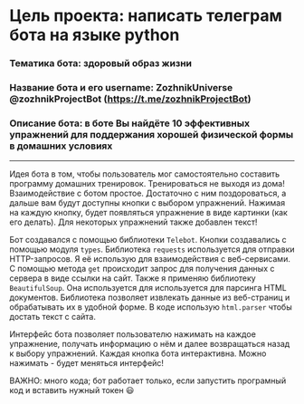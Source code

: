 # Цель проекта: написать телеграм бота на языке python
### Тематика бота: здоровый образ жизни
### Название бота и его username: ZozhnikUniverse @zozhnikProjectBot (https://t.me/zozhnikProjectBot)
### Описание бота: в боте Вы найдёте 10 эффективных упражнений для поддержания хорошей физической формы в домашних условиях
___________________________________________________________________________________________________________________________
Идея бота в том, чтобы пользователь мог самостоятельно составить программу домашних тренировок. Тренироваться не выходя из дома! 
Взаимодействие с ботом простое. Достаточно с ним поздороваться, а дальше вам будут доступны кнопки с выбором упражнений. 
Нажимая на каждую кнопку, будет появляться упражнение в виде картинки (как его делать). Для некоторых упражнений также добавлен текст!

Бот создавался с помощью библиотеки `Telebot`. Кнопки создавались с помощью модуля `types`. 
Библиотека `requests` используется для отправки HTTP-запросов. Я её использую для взаимодействия с веб-сервисами.
С помощью метода `get` происходит запрос для получения данных с сервера в виде ссылки на сайт.
Также я применяю библиотеку `BeautifulSoup`. Она используется для используется для парсинга HTML документов. 
Библиотека позволяет извлекать данные из веб-страниц и обрабатывать их в удобной форме. В коде использую `html.parser` чтобы достать текст с сайта.

Интерфейс бота позволяет пользователю нажимать на каждое упражнение, получать информацию о нём и далее возвращаться назад к выбору упражнений.
Каждая кнопка бота интерактивна. Можно нажимать - будет меняться интерфейс!

ВАЖНО: много кода; бот работает только, если запустить програмный код и вставить нужный токен 😃
